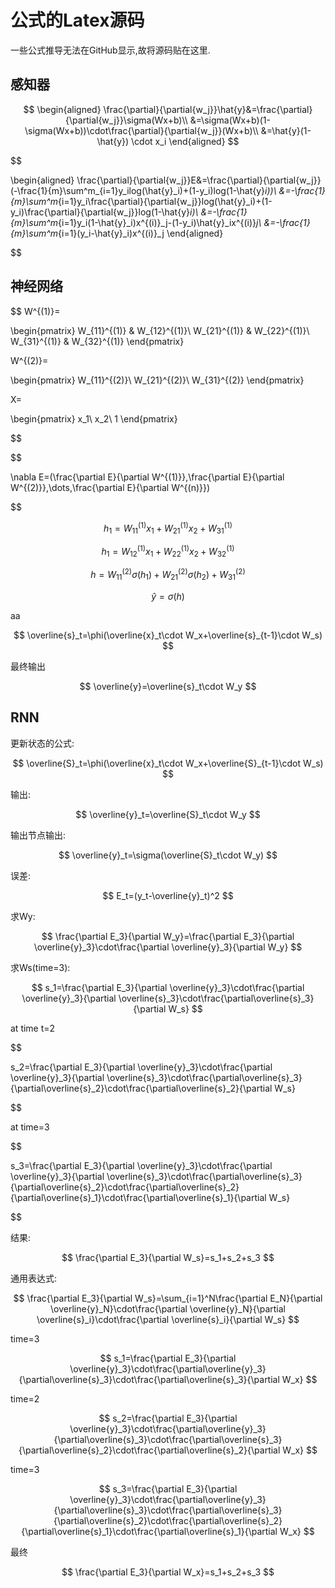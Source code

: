 # 公式的Latex源码

一些公式推导无法在GitHub显示,故将源码贴在这里.

## 感知器

$$
\begin{aligned}
    \frac{\partial}{\partial{w_j}}\hat{y}&=\frac{\partial}{\partial{w_j}}\sigma(Wx+b)\\
    &=\sigma(Wx+b)(1-\sigma(Wx+b))\cdot\frac{\partial}{\partial{w_j}}(Wx+b)\\
    &=\hat{y}(1-\hat{y}) \cdot x_i
\end{aligned}
$$

$$

\begin{aligned}
    \frac{\partial}{\partial{w_j}}E&=\frac{\partial}{\partial{w_j}}(-\frac{1}{m}\sum^m_{i=1}y_ilog(\hat{y}_i)+(1-y_i)log(1-\hat{y}_i))\\
    &=-\frac{1}{m}\sum^m_{i=1}y_i\frac{\partial}{\partial{w_j}}log(\hat{y}_i)+(1-y_i)\frac{\partial}{\partial{w_j}}log(1-\hat{y}_i)\\
    &=-\frac{1}{m}\sum^m_{i=1}y_i(1-\hat{y}_i)x^{(i)}_j-(1-y_i)\hat{y}_ix^{(i)}_j\\
    &=-\frac{1}{m}\sum^m_{i=1}(y_i-\hat{y}_i)x^{(i)}_j
\end{aligned}

$$

## 神经网络

$$
W^{(1)}=

\begin{pmatrix}
    W_{11}^{(1)} & W_{12}^{(1)}\\
    W_{21}^{(1)} & W_{22}^{(1)}\\
    W_{31}^{(1)} & W_{32}^{(1)}
\end{pmatrix}

W^{(2)}=

\begin{pmatrix}
    W_{11}^{(2)}\\
    W_{21}^{(2)}\\
    W_{31}^{(2)}
\end{pmatrix}

X=

\begin{pmatrix}
    x_1\\
    x_2\\
    1
\end{pmatrix}

$$

$$

\nabla E=(\frac{\partial E}{\partial W^{(1)}},\frac{\partial E}{\partial W^{(2)}},\dots,\frac{\partial E}{\partial W^{(n)}})

$$

$$h_1=W^{(1)}_{11}x_1+W^{(1)}_{21}x_2+W^{(1)}_{31}$$

$$h_1=W^{(1)}_{12}x_1+W^{(1)}_{22}x_2+W^{(1)}_{32}$$

$$h=W^{(2)}_{11}\sigma(h_1)+W^{(2)}_{21}\sigma(h_2)+W^{(2)}_{31}$$

$$\hat{y}=\sigma(h)$$

aa

$$
\overline{s}_t=\phi(\overline{x}_t\cdot W_x+\overline{s}_{t-1}\cdot W_s)
$$

最终输出

$$
\overline{y}=\overline{s}_t\cdot W_y
$$

## RNN

更新状态的公式:

$$
\overline{S}_t=\phi(\overline{x}_t\cdot W_x+\overline{S}_{t-1}\cdot W_s)
$$

输出:

$$
\overline{y}_t=\overline{S}_t\cdot W_y
$$

输出节点输出:

$$
\overline{y}_t=\sigma(\overline{S}_t\cdot W_y)
$$

误差:

$$
E_t=(y_t-\overline{y}_t)^2
$$

求Wy:

$$
\frac{\partial E_3}{\partial W_y}=\frac{\partial E_3}{\partial \overline{y}_3}\cdot\frac{\partial \overline{y}_3}{\partial W_y}
$$

求Ws(time=3):

$$
s_1=\frac{\partial E_3}{\partial \overline{y}_3}\cdot\frac{\partial \overline{y}_3}{\partial \overline{s}_3}\cdot\frac{\partial\overline{s}_3}{\partial W_s}
$$

at time t=2

$$

s_2=\frac{\partial E_3}{\partial \overline{y}_3}\cdot\frac{\partial \overline{y}_3}{\partial \overline{s}_3}\cdot\frac{\partial\overline{s}_3}{\partial\overline{s}_2}\cdot\frac{\partial\overline{s}_2}{\partial W_s}

$$

at time=3

$$

s_3=\frac{\partial E_3}{\partial \overline{y}_3}\cdot\frac{\partial \overline{y}_3}{\partial \overline{s}_3}\cdot\frac{\partial\overline{s}_3}{\partial\overline{s}_2}\cdot\frac{\partial\overline{s}_2}{\partial\overline{s}_1}\cdot\frac{\partial\overline{s}_1}{\partial W_s}

$$

结果:

$$
\frac{\partial E_3}{\partial W_s}=s_1+s_2+s_3
$$

通用表达式:

$$
\frac{\partial E_3}{\partial W_s}=\sum_{i=1}^N\frac{\partial E_N}{\partial \overline{y}_N}\cdot\frac{\partial \overline{y}_N}{\partial \overline{s}_i}\cdot\frac{\partial \overline{s}_i}{\partial W_s}
$$

time=3

$$
s_1=\frac{\partial E_3}{\partial \overline{y}_3}\cdot\frac{\partial\overline{y}_3}{\partial\overline{s}_3}\cdot\frac{\partial\overline{s}_3}{\partial W_x}
$$

time=2

$$
s_2=\frac{\partial E_3}{\partial \overline{y}_3}\cdot\frac{\partial\overline{y}_3}{\partial\overline{s}_3}\cdot\frac{\partial\overline{s}_3}{\partial\overline{s}_2}\cdot\frac{\partial\overline{s}_2}{\partial W_x}
$$

time=3

$$
s_3=\frac{\partial E_3}{\partial \overline{y}_3}\cdot\frac{\partial\overline{y}_3}{\partial\overline{s}_3}\cdot\frac{\partial\overline{s}_3}{\partial\overline{s}_2}\cdot\frac{\partial\overline{s}_2}{\partial\overline{s}_1}\cdot\frac{\partial\overline{s}_1}{\partial W_x}
$$

最终

$$
\frac{\partial E_3}{\partial W_x}=s_1+s_2+s_3
$$
